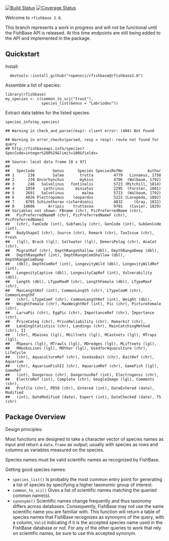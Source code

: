 [![Build
Status](https://travis-ci.org/ropensci/rfishbase.svg?branch=rfishbase2.0)](https://travis-ci.org/ropensci/rfishbase)
[![Coverage
Status](https://coveralls.io/repos/ropensci/rfishbase/badge.svg?branch=rfishbase2.0)](https://coveralls.io/r/ropensci/rfishbase?branch=rfishbase2.0)

Welcome to `rfishbase 2.0`.

This branch represents a work in progress and will not be functional
until the FishBase API is released. At this time endpoints are still
being added to the API and implemented in the package.

Quickstart
----------

Install:

      devtools::install_github("ropensci/rfishbase@rfishbase2.0")

Assemble a list of species:

    library(rfishbase)
    my_species <- c(common_to_sci("trout"), 
                    species_list(Genus = "Labriodes"))

Extract data tables for the listed species:

    species_info(my_species)

    ## Warning in check_and_parse(resp): client error: (404) Not Found

    ## Warning in error_checks(parsed, resp = resp): route not found for query
    ## http://fishbaseapi.info/species?SpecCode=integer%280%29&limit=100&fields=

    ## Source: local data frame [8 x 97]
    ## 
    ##   SpecCode        Genus      Species SpeciesRefNo           Author
    ## 1      238        Salmo       trutta         4779   Linnaeus, 1758
    ## 2      239 Oncorhynchus       mykiss         4706  (Walbaum, 1792)
    ## 3      246   Salvelinus   fontinalis         5723 (Mitchill, 1814)
    ## 4     1858    Lethrinus     miniatus         2295  (Forster, 1801)
    ## 5     2691   Salvelinus        malma         5723  (Walbaum, 1792)
    ## 6     4826 Plectropomus    leopardus         5222 (Lacepède, 1802)
    ## 7     8705 Schizothorax richardsonii         4832     (Gray, 1832)
    ## 8    14606      Arripis    truttacea         9701   (Cuvier, 1829)
    ## Variables not shown: FBname (chr), PicPreferredName (chr),
    ##   PicPreferredNameM (chr), PicPreferredNameF (chr), PicPreferredNameJ
    ##   (chr), FamCode (int), Subfamily (chr), GenCode (int), SubGenCode (int),
    ##   BodyShapeI (chr), Source (chr), Remark (chr), TaxIssue (chr), Fresh
    ##   (lgl), Brack (lgl), Saltwater (lgl), DemersPelag (chr), AnaCat (chr),
    ##   MigratRef (chr), DepthRangeShallow (dbl), DepthRangeDeep (dbl),
    ##   DepthRangeRef (int), DepthRangeComShallow (dbl), DepthRangeComDeep
    ##   (dbl), DepthComRef (int), LongevityWild (dbl), LongevityWildRef (int),
    ##   LongevityCaptive (dbl), LongevityCapRef (int), Vulnerability (dbl),
    ##   Length (dbl), LTypeMaxM (chr), LengthFemale (dbl), LTypeMaxF (chr),
    ##   MaxLengthRef (int), CommonLength (chr), LTypeComM (chr), CommonLengthF
    ##   (chr), LTypeComF (chr), CommonLengthRef (int), Weight (dbl),
    ##   WeightFemale (chr), MaxWeightRef (int), Pic (chr), PictureFemale (chr),
    ##   LarvaPic (chr), EggPic (chr), ImportanceRef (chr), Importance (chr),
    ##   PriceCateg (chr), PriceReliability (chr), Remarks7 (chr),
    ##   LandingStatistics (chr), Landings (chr), MainCatchingMethod (chr), II
    ##   (chr), MSeines (lgl), MGillnets (lgl), MCastnets (lgl), MTraps (lgl),
    ##   MSpears (lgl), MTrawls (lgl), MDredges (lgl), MLiftnets (lgl),
    ##   MHooksLines (lgl), MOther (lgl), UsedforAquaculture (chr), LifeCycle
    ##   (chr), AquacultureRef (chr), UsedasBait (chr), BaitRef (chr), Aquarium
    ##   (chr), AquariumFishII (chr), AquariumRef (chr), GameFish (lgl), GameRef
    ##   (int), Dangerous (chr), DangerousRef (int), Electrogenic (chr),
    ##   ElectroRef (int), Complete (chr), GoogleImage (lgl), Comments (chr),
    ##   Profile (chr), PD50 (chr), Entered (int), DateEntered (date), Modified
    ##   (int), DateModified (date), Expert (int), DateChecked (date), TS (chr)

Package Overview
----------------

Design principles:

Most functions are designed to take a character vector of species names
as input and return a `data.frame` as output; usually with species as
rows and columns as variables measured on the species.

Species names must be valid scientific names as recognized by FishBase.

Getting good species names:

-   `species_list()` Is probably the most common entry point for
    generating a list of species by specifying a higher taxonomic group
    of interest.  
-   `common_to_sci()` Gives a list of scientific names matching the
    queried common name(s).
-   `synonyms()` Scientific names change frequently and thus taxonomy
    differs across databases. Consequently, FishBase may not use the
    same scientific name you are familiar with. This function will
    return a table of species names that FishBase recognizes as synonyms
    of the query, with a column, `Valid` indicating if it is the
    accepted species name used in the FishBase database or not. For any
    of the other queries to work that rely on scientific names, be sure
    to use this accepted synonym.
